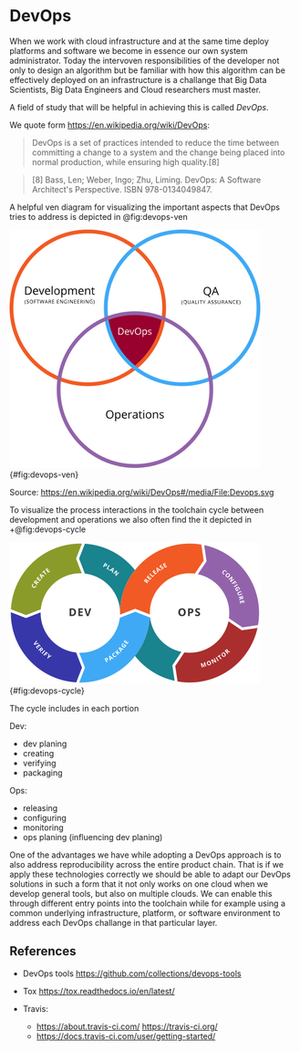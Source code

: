 DevOps
======

When we work with cloud infrastructure and at the same time deploy
platforms and software we become in essence our own system
administrator. Today the intervoven responsibilities of the developer
not only to design an algorithm but be familiar with how this
algorithm can be effectively deployed on an infrastructure is a
challange that Big Data Scientists, Big Data Engineers and Cloud
researchers must master.

A field of study that will be helpful in achieving this is called
*DevOps*.

We quote form <https://en.wikipedia.org/wiki/DevOps>:

> DevOps is a set of practices intended to reduce the time between
> committing a change to a system and the change being placed into
> normal production, while ensuring high quality.[8]

> [8] Bass, Len; Weber, Ingo; Zhu, Liming. DevOps: A Software Architect's
  Perspective. ISBN 978-0134049847.

A helpful ven diagram for visualizing the important aspects that
DevOps tries to address is depicted in @fig:devops-ven

![Wikipedia Ven Diagram about DevOps](images/devops-ven.png){#fig:devops-ven}

Source: <https://en.wikipedia.org/wiki/DevOps#/media/File:Devops.svg>

To visualize the process interactions in the toolchain cycle between development and operations we also often find the it depicted in +@fig:devops-cycle

![Wikipedia Ven Diagram about DevOps](images/devops-toolchain.png){#fig:devops-cycle}

The cycle includes in each portion

Dev:

* dev planing
* creating
* verifying
* packaging

Ops:

* releasing
* configuring
* monitoring
* ops planing (influencing dev planing)

One of the advantages we have while adopting a DevOps approach is to
also address reproducibility across the entire product chain. That is
if we apply these technologies correctly we should be able to adapt
our DevOps solutions in such a form that it not only works on one
cloud when we develop general tools, but also on multiple clouds. We
can enable this through different entry points into the toolchain
while for example using a common underlying infrastructure, platform,
or software environment to address each DevOps challange in that
particular layer.

## References

* DevOps tools <https://github.com/collections/devops-tools>
* Tox <https://tox.readthedocs.io/en/latest/>
* Travis:

	* <https://about.travis-ci.com/> <https://travis-ci.org/>
	* <https://docs.travis-ci.com/user/getting-started/>

